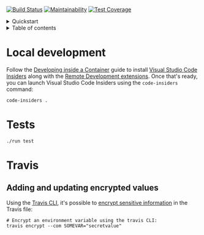 [![Build Status](https://travis-ci.com/doraboateng/api.svg?branch=stable)](https://travis-ci.com/doraboateng/api)
[![Maintainability](https://api.codeclimate.com/v1/badges/af6ea36778ba43f5fc1d/maintainability)](https://codeclimate.com/github/doraboateng/api/maintainability)
[![Test Coverage](https://api.codeclimate.com/v1/badges/af6ea36778ba43f5fc1d/test_coverage)](https://codeclimate.com/github/doraboateng/api/test_coverage)

<details>
  <summary>Quickstart</summary>

```shell
# Clone the repository.
git clone git@github.com:doraboateng/api.git
cd api

# Launch Visual Code Insiders: `https://code.visualstudio.com/docs/remote/containers`
code-insiders .

# Run the API locally.
./run
```

</details>

<details>
  <summary>Table of contents</summary>

- [Local development](#local-development)
- [Tests](#tests)
- [Travis](#travis)
  - [Adding and updating encrypted values](#adding-and-updating-encrypted-values)

</details>

# Local development

Follow the [Developing inside a Container](https://code.visualstudio.com/docs/remote/containers) guide to install [Visual Studio Code Insiders](https://code.visualstudio.com/insiders) along with the [Remote Development extensions](https://marketplace.visualstudio.com/items?itemName=ms-vscode-remote.vscode-remote-extensionpack). Once that's ready, you can launch Visual Studio Code Insiders using the `code-insiders` command:

```shell
code-insiders .
```

# Tests

```shell
./run test
```

# Travis

## Adding and updating encrypted values

Using the [Travis CLI](https://github.com/travis-ci/travis.rb), it's possible to [encrypt sensitive information](https://docs.travis-ci.com/user/encryption-keys) in the Travis file:

```shell
# Encrypt an environment variable using the travis CLI:
travis encrypt --com SOMEVAR="secretvalue"
```
